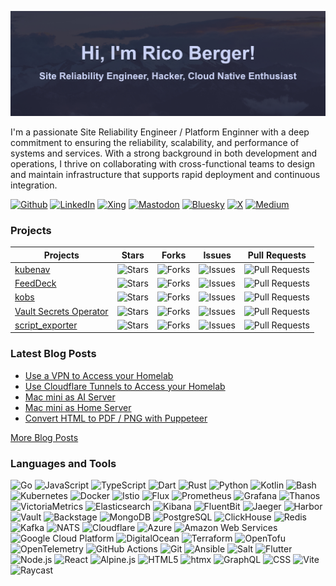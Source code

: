 ![Header](./templates/assets/img/header.jpg)

I'm a passionate Site Reliability Engineer / Platform Enginner with a deep
commitment to ensuring the reliability, scalability, and performance of systems
and services. With a strong background in both development and operations, I
thrive on collaborating with cross-functional teams to design and maintain
infrastructure that supports rapid deployment and continuous integration.

[![Github](https://img.shields.io/badge/GitHub-181717.svg?&style=for-the-badge&logo=GitHub&logoColor=white)](https://github.com/ricoberger)
[![LinkedIn](https://img.shields.io/badge/LinkedIn-%230077B5.svg?&style=for-the-badge&logo=LinkedIn&logoColor=white)](https://www.linkedin.com/in/ricoberger/)
[![Xing](https://img.shields.io/badge/Xing-006567.svg?&style=for-the-badge&logo=Xing&logoColor=white)](https://www.xing.com/profile/Rico_Berger5)
[![Mastodon](https://img.shields.io/badge/Mastodon-6364FF.svg?&style=for-the-badge&logo=Mastodon&logoColor=white)](https://hachyderm.io/@ricoberger)
[![Bluesky](https://img.shields.io/badge/Bluesky-0285FF.svg?&style=for-the-badge&logo=Bluesky&logoColor=white)](https://bsky.app/profile/ricoberger.bsky.social)
[![X](https://img.shields.io/badge/X-000000.svg?&style=for-the-badge&logo=X&logoColor=white)](https://twitter.com/rico_berger)
[![Medium](https://img.shields.io/badge/Medium-000000.svg?&style=for-the-badge&logo=Medium&logoColor=white)](https://medium.com/@ricoberger)

### Projects

| Projects                                                                       | Stars                                                                                                               | Forks                                                                                                               | Issues                                                                                                                | Pull Requests                                                                                                                   |
| ------------------------------------------------------------------------------ | ------------------------------------------------------------------------------------------------------------------- | ------------------------------------------------------------------------------------------------------------------- | --------------------------------------------------------------------------------------------------------------------- | ------------------------------------------------------------------------------------------------------------------------------- |
| [kubenav](https://github.com/kubenav/kubenav)                                  | ![Stars](https://img.shields.io/github/stars/kubenav/kubenav?style=flat-square&labelColor=343b41)                   | ![Forks](https://img.shields.io/github/forks/kubenav/kubenav?style=flat-square&labelColor=343b41)                   | ![Issues](https://img.shields.io/github/issues/kubenav/kubenav?style=flat-square&labelColor=343b41)                   | ![Pull Requests](https://img.shields.io/github/issues-pr/kubenav/kubenav?style=flat-square&labelColor=343b41)                   |
| [FeedDeck](https://github.com/feeddeck/feeddeck)                               | ![Stars](https://img.shields.io/github/stars/feeddeck/feeddeck?style=flat-square&labelColor=343b41)                 | ![Forks](https://img.shields.io/github/forks/feeddeck/feeddeck?style=flat-square&labelColor=343b41)                 | ![Issues](https://img.shields.io/github/issues/feeddeck/feeddeck?style=flat-square&labelColor=343b41)                 | ![Pull Requests](https://img.shields.io/github/issues-pr/feeddeck/feeddeck?style=flat-square&labelColor=343b41)                 |
| [kobs](https://github.com/kobsio/kobs)                                         | ![Stars](https://img.shields.io/github/stars/kobsio/kobs?style=flat-square&labelColor=343b41)                       | ![Forks](https://img.shields.io/github/forks/kobsio/kobs?style=flat-square&labelColor=343b41)                       | ![Issues](https://img.shields.io/github/issues/kobsio/kobs?style=flat-square&labelColor=343b41)                       | ![Pull Requests](https://img.shields.io/github/issues-pr/kobsio/kobs?style=flat-square&labelColor=343b41)                       |
| [Vault Secrets Operator](https://github.com/ricoberger/vault-secrets-operator) | ![Stars](https://img.shields.io/github/stars/ricoberger/vault-secrets-operator?style=flat-square&labelColor=343b41) | ![Forks](https://img.shields.io/github/forks/ricoberger/vault-secrets-operator?style=flat-square&labelColor=343b41) | ![Issues](https://img.shields.io/github/issues/ricoberger/vault-secrets-operator?style=flat-square&labelColor=343b41) | ![Pull Requests](https://img.shields.io/github/issues-pr/ricoberger/vault-secrets-operator?style=flat-square&labelColor=343b41) |
| [script_exporter](https://github.com/ricoberger/script_exporter)               | ![Stars](https://img.shields.io/github/stars/ricoberger/script_exporter?style=flat-square&labelColor=343b41)        | ![Forks](https://img.shields.io/github/forks/ricoberger/script_exporter?style=flat-square&labelColor=343b41)        | ![Issues](https://img.shields.io/github/issues/ricoberger/script_exporter?style=flat-square&labelColor=343b41)        | ![Pull Requests](https://img.shields.io/github/issues-pr/ricoberger/script_exporter?style=flat-square&labelColor=343b41)        |

### Latest Blog Posts

- [Use a VPN to Access your Homelab](https://ricoberger.de/blog/posts/use-a-vpn-to-access-your-homelab/)
- [Use Cloudflare Tunnels to Access your Homelab](https://ricoberger.de/blog/posts/use-cloudflare-tunnels-to-access-your-homelab/)
- [Mac mini as AI Server](https://ricoberger.de/blog/posts/mac-mini-as-ai-server/)
- [Mac mini as Home Server](https://ricoberger.de/blog/posts/mac-mini-as-home-server/)
- [Convert HTML to PDF / PNG with Puppeteer](https://ricoberger.de/blog/posts/convert-html-to-pdf-png-with-puppeteer/)

[More Blog Posts](https://ricoberger.de/blog/)

### Languages and Tools

![Go](https://img.shields.io/badge/-Go-00ADD8?style=flat-square&logo=Go&logoColor=white)
![JavaScript](https://img.shields.io/badge/-JavaScript-F7DF1E?style=flat-square&logo=JavaScript&logoColor=white)
![TypeScript](https://img.shields.io/badge/-TypeScript-3178C6?style=flat-square&logo=TypeScript&logoColor=white)
![Dart](https://img.shields.io/badge/-Dart-0175C2?style=flat-square&logo=Dart&logoColor=white)
![Rust](https://img.shields.io/badge/-Rust-000000?style=flat-square&logo=Rust&logoColor=white)
![Python](https://img.shields.io/badge/-Python-3776AB?style=flat-square&logo=Python&logoColor=white)
![Kotlin](https://img.shields.io/badge/-Kotlin-7F52FF?style=flat-square&logo=Kotlin&logoColor=white)
![Bash](https://img.shields.io/badge/-Bash-4EAA25?style=flat-square&logo=GNUBash&logoColor=white)
![Kubernetes](https://img.shields.io/badge/-Kubernetes-326CE5?style=flat-square&logo=Kubernetes&logoColor=white)
![Docker](https://img.shields.io/badge/-Docker-2496ED?style=flat-square&logo=Docker&logoColor=white)
![Istio](https://img.shields.io/badge/-Istio-466BB0?style=flat-square&logo=Istio&logoColor=white)
![Flux](https://img.shields.io/badge/-Flux-5468FF?style=flat-square&logo=Flux&logoColor=white)
![Prometheus](https://img.shields.io/badge/-Prometheus-E6522C?style=flat-square&logo=Prometheus&logoColor=white)
![Grafana](https://img.shields.io/badge/-Grafana-F46800?style=flat-square&logo=Grafana&logoColor=white)
![Thanos](https://img.shields.io/badge/-Thanos-6D41FF?style=flat-square&logo=Thanos&logoColor=white)
![VictoriaMetrics](https://img.shields.io/badge/-VictoriaMetrics-621773?style=flat-square&logo=VictoriaMetrics&logoColor=white)
![Elasticsearch](https://img.shields.io/badge/-Elasticsearch-005571?style=flat-square&logo=Elasticsearch&logoColor=white)
![Kibana](https://img.shields.io/badge/-Kibana-005571?style=flat-square&logo=Kibana&logoColor=white)
![FluentBit](https://img.shields.io/badge/-FluentBit-49BDA5?style=flat-square&logo=FluentBit&logoColor=white)
![Jaeger](https://img.shields.io/badge/-Jaeger-66CFE3?style=flat-square&logo=Jaeger&logoColor=white)
![Harbor](https://img.shields.io/badge/-Harbor-60B932?style=flat-square&logo=Harbor&logoColor=white)
![Vault](https://img.shields.io/badge/-Vault-FFEC6E?style=flat-square&logo=Vault&logoColor=white)
![Backstage](https://img.shields.io/badge/-Backstage-9BF0E1?style=flat-square&logo=Backstage&logoColor=white)
![MongoDB](https://img.shields.io/badge/-MongoDB-47A248?style=flat-square&logo=MongoDB&logoColor=white)
![PostgreSQL](https://img.shields.io/badge/-PostgreSQL-4169E1?style=flat-square&logo=PostgreSQL&logoColor=white)
![ClickHouse](https://img.shields.io/badge/-ClickHouse-FFCC01?style=flat-square&logo=ClickHouse&logoColor=white)
![Redis](https://img.shields.io/badge/-Redis-FF4438?style=flat-square&logo=Redis&logoColor=white)
![Kafka](https://img.shields.io/badge/-Kafka-231F20?style=flat-square&logo=ApacheKafka&logoColor=white)
![NATS](https://img.shields.io/badge/-NATS-27AAE1?style=flat-square&logo=NATS.io&logoColor=white)
![Cloudflare](https://img.shields.io/badge/-Cloudflare-F38020?style=flat-square&logo=Cloudflare&logoColor=white)
![Azure](https://img.shields.io/badge/-Azure-069AF3?style=flat-square&logo=Azure&logoColor=white)
![Amazon Web Services](https://img.shields.io/badge/-Amazon_Web_Services-232F3E?style=flat-square&logo=AmazonWebServices&logoColor=white)
![Google Cloud Platform](https://img.shields.io/badge/-Google_Cloud_Platform-1a73e8?style=flat-square&logo=GoogleCloud&logoColor=white)
![DigitalOcean](https://img.shields.io/badge/-DigitalOcean-0080FF?style=flat-square&logo=DigitalOcean&logoColor=white)
![Terraform](https://img.shields.io/badge/-Terraform-844FBA?style=flat-square&logo=Terraform&logoColor=white)
![OpenTofu](https://img.shields.io/badge/-OpenTofu-FFDA18?style=flat-square&logo=OpenTofu&logoColor=white)
![OpenTelemetry](https://img.shields.io/badge/-OpenTelemetry-000000?style=flat-square&logo=OpenTelemetry&logoColor=white)
![GitHub Actions](https://img.shields.io/badge/-GitHub_Actions-2088FF?style=flat-square&logo=GitHubActions&logoColor=white)
![Git](https://img.shields.io/badge/-Git-F05032?style=flat-square&logo=Git&logoColor=white)
![Ansible](https://img.shields.io/badge/-Ansible-EE0000?style=flat-square&logo=Ansible&logoColor=white)
![Salt](https://img.shields.io/badge/-Salt-57BCAD?style=flat-square&logo=SaltProject&logoColor=white)
![Flutter](https://img.shields.io/badge/-Flutter-02569B?style=flat-square&logo=Flutter&logoColor=white)
![Node.js](https://img.shields.io/badge/-Node.js-5FA04E?style=flat-square&logo=Node.js&logoColor=white)
![React](https://img.shields.io/badge/-React-61DAFB?style=flat-square&logo=React&logoColor=white)
![Alpine.js](https://img.shields.io/badge/-Alpine.js-8BC0D0?style=flat-square&logo=Alpine.js&logoColor=white)
![HTML5](https://img.shields.io/badge/-HTML5-E34F26?style=flat-square&logo=HTML5&logoColor=white)
![htmx](https://img.shields.io/badge/-htmx-3366CC?style=flat-square&logo=htmx&logoColor=white)
![GraphQL](https://img.shields.io/badge/-GraphQL-E10098?style=flat-square&logo=GraphQL&logoColor=white)
![CSS](https://img.shields.io/badge/-CSS-663399?style=flat-square&logo=CSS&logoColor=white)
![Vite](https://img.shields.io/badge/-Vite-646CFF?style=flat-square&logo=Vite&logoColor=white)
![Raycast](https://img.shields.io/badge/-Raycast-FF6363?style=flat-square&logo=Raycast&logoColor=white)
